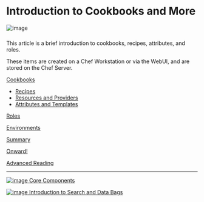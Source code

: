 Introduction to Cookbooks and More
==================================

  
![image](../attachments/19923532/20611105.gif)

#####   
 This article is a brief introduction to cookbooks, recipes, attributes, and roles.   
  
 These items are created on a Chef Workstation or via the WebUI, and are stored on the Chef Server.

  

  

[Cookbooks](#IntroductiontoCookbooksandMore-Cookbooks)

-   [Recipes](#IntroductiontoCookbooksandMore-Recipes)
-   [Resources and
    Providers](#IntroductiontoCookbooksandMore-ResourcesandProviders)
-   [Attributes and
    Templates](#IntroductiontoCookbooksandMore-AttributesandTemplates)

[Roles](#IntroductiontoCookbooksandMore-Roles)

[Environments](#IntroductiontoCookbooksandMore-Environments)

[Summary](#IntroductiontoCookbooksandMore-Summary)

[Onward!](#IntroductiontoCookbooksandMore-Onward%21)

[Advanced Reading](#IntroductiontoCookbooksandMore-AdvancedReading)

* * * * *

[![image](../attachments/19923532/20840474.png) Core
Components](Core%20Components.html "Core Components")

[![image](../attachments/19923532/20840473.png) Introduction to Search
and Data
Bags](Introduction%20to%20Search%20and%20Data%20Bags.html "Introduction to Search and Data Bags")

  
  

  
